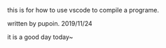 this is for how to use vscode to compile a programe.

written by pupoin.
2019/11/24

it is a good day today~
